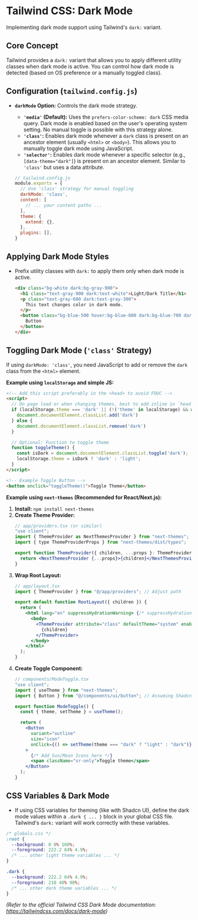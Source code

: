 # Tailwind CSS: Dark Mode

Implementing dark mode support using Tailwind's `dark:` variant.

## Core Concept

Tailwind provides a `dark:` variant that allows you to apply different utility classes when dark mode is active. You can control how dark mode is detected (based on OS preference or a manually toggled class).

## Configuration (`tailwind.config.js`)

*   **`darkMode` Option:** Controls the dark mode strategy.
    *   **`'media'` (Default):** Uses the `prefers-color-scheme: dark` CSS media query. Dark mode is enabled based on the user's operating system setting. No manual toggle is possible with this strategy alone.
    *   **`'class'`:** Enables dark mode whenever a `dark` class is present on an ancestor element (usually `<html>` or `<body>`). This allows you to manually toggle dark mode using JavaScript.
    *   **`'selector'`:** Enables dark mode whenever a specific selector (e.g., `[data-theme="dark"]`) is present on an ancestor element. Similar to `'class'` but uses a data attribute.

    ```javascript
    // tailwind.config.js
    module.exports = {
      // Use 'class' strategy for manual toggling
      darkMode: 'class',
      content: [
        // ... your content paths ...
      ],
      theme: {
        extend: {},
      },
      plugins: [],
    }
    ```

## Applying Dark Mode Styles

*   Prefix utility classes with `dark:` to apply them only when dark mode is active.
    ```html
    <div class="bg-white dark:bg-gray-900">
      <h1 class="text-gray-900 dark:text-white">Light/Dark Title</h1>
      <p class="text-gray-600 dark:text-gray-300">
        This text changes color in dark mode.
      </p>
      <button class="bg-blue-500 hover:bg-blue-600 dark:bg-blue-700 dark:hover:bg-blue-800 text-white font-bold py-2 px-4 rounded">
        Button
      </button>
    </div>
    ```

## Toggling Dark Mode (`'class'` Strategy)

If using `darkMode: 'class'`, you need JavaScript to add or remove the `dark` class from the `<html>` element.

**Example using `localStorage` and simple JS:**

```html
<!-- Add this script preferably in the <head> to avoid FOUC -->
<script>
  // On page load or when changing themes, best to add inline in `head` to avoid FOUC
  if (localStorage.theme === 'dark' || (!('theme' in localStorage) && window.matchMedia('(prefers-color-scheme: dark)').matches)) {
    document.documentElement.classList.add('dark')
  } else {
    document.documentElement.classList.remove('dark')
  }

  // Optional: Function to toggle theme
  function toggleTheme() {
    const isDark = document.documentElement.classList.toggle('dark');
    localStorage.theme = isDark ? 'dark' : 'light';
  }
</script>

<!-- Example Toggle Button -->
<button onclick="toggleTheme()">Toggle Theme</button>
```

**Example using `next-themes` (Recommended for React/Next.js):**

1.  **Install:** `npm install next-themes`
2.  **Create Theme Provider:**
    ```jsx
    // app/providers.tsx (or similar)
    "use client";
    import { ThemeProvider as NextThemesProvider } from "next-themes";
    import { type ThemeProviderProps } from "next-themes/dist/types";

    export function ThemeProvider({ children, ...props }: ThemeProviderProps) {
      return <NextThemesProvider {...props}>{children}</NextThemesProvider>;
    }
    ```
3.  **Wrap Root Layout:**
    ```jsx
    // app/layout.tsx
    import { ThemeProvider } from "@/app/providers"; // Adjust path

    export default function RootLayout({ children }) {
      return (
        <html lang="en" suppressHydrationWarning> {/* suppressHydrationWarning needed */}
          <body>
            <ThemeProvider attribute="class" defaultTheme="system" enableSystem>
              {children}
            </ThemeProvider>
          </body>
        </html>
      );
    }
    ```
4.  **Create Toggle Component:**
    ```jsx
    // components/ModeToggle.tsx
    "use client";
    import { useTheme } from "next-themes";
    import { Button } from "@/components/ui/button"; // Assuming Shadcn UI Button

    export function ModeToggle() {
      const { theme, setTheme } = useTheme();

      return (
        <Button
          variant="outline"
          size="icon"
          onClick={() => setTheme(theme === "dark" ? "light" : "dark")}
        >
          {/* Add Sun/Moon Icons here */}
          <span className="sr-only">Toggle theme</span>
        </Button>
      );
    }
    ```

## CSS Variables & Dark Mode

*   If using CSS variables for theming (like with Shadcn UI), define the dark mode values within a `.dark { ... }` block in your global CSS file. Tailwind's `dark:` variant will work correctly with these variables.

```css
/* globals.css */
:root {
  --background: 0 0% 100%;
  --foreground: 222.2 84% 4.9%;
  /* ... other light theme variables ... */
}

.dark {
  --background: 222.2 84% 4.9%;
  --foreground: 210 40% 98%;
  /* ... other dark theme variables ... */
}
```

*(Refer to the official Tailwind CSS Dark Mode documentation: https://tailwindcss.com/docs/dark-mode)*